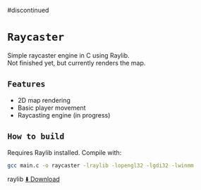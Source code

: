 #discontinued


# `Raycaster`

Simple raycaster engine in C using Raylib.  
Not finished yet, but currently renders the map.

## `Features`

- 2D map rendering  
- Basic player movement
- Raycasting engine (in progress)

## `How to build`

Requires Raylib installed. Compile with:

```bash
gcc main.c -o raycaster -lraylib -lopengl32 -lgdi32 -lwinmm
```
raylib [⬇️ Download](https://www.raylib.com/)
